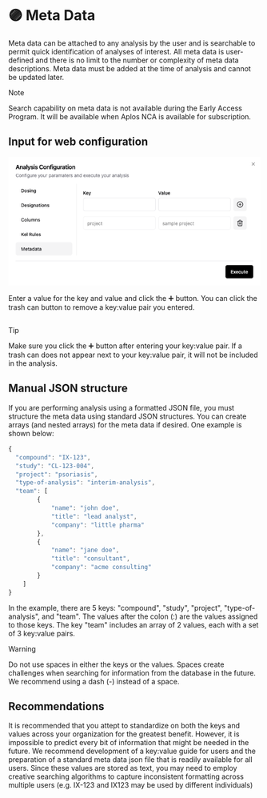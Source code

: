 # 🟣 Meta Data

Meta data can be attached to any analysis by the user and is searchable to permit quick identification of analyses of interest. All meta data is user-defined and there is no limit to the number or complexity of meta data descriptions. Meta data must be added at the time of analysis and cannot be updated later.

> [!NOTE]
> Search capability on meta data is not available during the Early Access Program. It will be available when Aplos NCA is available for subscription.

## Input for web configuration
![Meta data configuration input](./images/Meta_input.png)

Enter a value for the key and value and click the :heavy_plus_sign: button. You can click the trash can button to remove a key:value pair you entered.

## 
> [!TIP]
> Make sure you click the :heavy_plus_sign: button after entering your key:value pair. If a trash can does not appear next to your key:value pair, it will not be included in the analysis.


## Manual JSON structure
If you are performing analysis using a formatted JSON file, you must structure the meta data using standard JSON structures. You can create arrays (and nested arrays) for the meta data if desired. One example is shown below:

```js
{
  "compound": "IX-123",
  "study": "CL-123-004",
  "project": "psoriasis",
  "type-of-analysis": "interim-analysis",
  "team": [
        {
            "name": "john doe",
            "title": "lead analyst",
            "company": "little pharma"
        },
        {
            "name": "jane doe",
            "title": "consultant",
            "company": "acme consulting"
        }
    ]
}
```
In the example, there are 5 keys: "compound", "study", "project", "type-of-analysis", and "team". The values after the colon (\:) are the values assigned to those keys. The key "team" includes an array of 2 values, each with a set of 3 key:value pairs.

> [!WARNING]
> Do not use spaces in either the keys or the values. Spaces create challenges when searching for information from the database in the future. We recommend using a dash (-) instead of a space.


## Recommendations
It is recommended that you attept to standardize on both the keys and values across your organization for the greatest benefit. However, it is impossible to predict every bit of information that might be needed in the future. We recommend development of a key:value guide for users and the preparation of a standard meta data json file that is readily available for all users. Since these values are stored as text, you may need to employ creative searching algorithms to capture inconsistent formatting across multiple users (e.g. IX-123 and IX123 may be used by different individuals)

